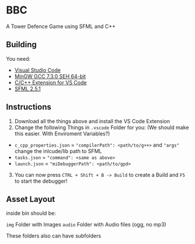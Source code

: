 # BBC

A Tower Defence Game using SFML and C++

## Building

You need:

- [Visual Studio Code](https://www.google.com/url?sa=t&rct=j&q=&esrc=s&source=web&cd=&cad=rja&uact=8&ved=2ahUKEwiw4rLMqLHzAhVw_rsIHQFwDCoQjBB6BAgMEAE&url=https%3A%2F%2Fcode.visualstudio.com%2Fdownload&usg=AOvVaw11fc5fOXYIyxQh75jYLjXg)
- [MinGW GCC 7.3.0 SEH 64-bit](https://sourceforge.net/projects/mingw-w64/files/Toolchains%20targetting%20Win64/Personal%20Builds/mingw-builds/7.3.0/threads-win32/seh/x86_64-7.3.0-release-win32-seh-rt_v5-rev0.7z)
- [C/C++ Extension for VS Code](https://marketplace.visualstudio.com/items?itemName=ms-vscode.cpptools)
- [SFML 2.5.1](https://www.sfml-dev.org/files/SFML-2.5.1-windows-gcc-7.3.0-mingw-64-bit.zip)

## Instructions

1. Download all the things above and install the VS Code Extension
2. Change the following Things in `.vscode` Folder for you: (We should make this easier. With Enviroment Variables?)
 - `c_cpp_properties.json` = `"compilerPath": <path/to/g++>` and `"args"` change the inlcude/lib path to SFML
 - `tasks.json` = `"command": <same as above>`
 - `launch.json` = `"miDebuggerPath": <path/to/gpd>`
3. You can now press `CTRL + Shift + B -> Build` to create a Build and `F5` to start the debugger!

## Asset Layout

inside bin should be:

`img` Folder with Images
`audio` Folder with Audio files (ogg, no mp3)

These folders also can have subfolders